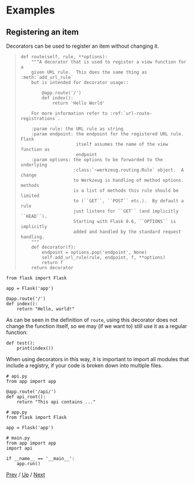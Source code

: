 # Examples

## Registering an item

Decorators can be used to register an item without changing it.

>     def route(self, rule, **options):
>         """A decorator that is used to register a view function for a
>         given URL rule.  This does the same thing as :meth:`add_url_rule`
>         but is intended for decorator usage::
>
>             @app.route('/')
>             def index():
>                 return 'Hello World'
>
>         For more information refer to :ref:`url-route-registrations`.
>
>         :param rule: the URL rule as string
>         :param endpoint: the endpoint for the registered URL rule.  Flask
>                          itself assumes the name of the view function as
>                          endpoint
>         :param options: the options to be forwarded to the underlying
>                         :class:`~werkzeug.routing.Rule` object.  A change
>                         to Werkzeug is handling of method options.  methods
>                         is a list of methods this rule should be limited
>                         to (``GET``, ``POST`` etc.).  By default a rule
>                         just listens for ``GET`` (and implicitly ``HEAD``).
>                         Starting with Flask 0.6, ``OPTIONS`` is implicitly
>                         added and handled by the standard request handling.
>         """
>         def decorator(f):
>             endpoint = options.pop('endpoint', None)
>             self.add_url_rule(rule, endpoint, f, **options)
>             return f
>         return decorator

    from flask import Flask

    app = Flask('app')

    @app.route('/')
    def index():
        return "Hello, world!"

As can be seen in the definition of `route`,
using this decorator does not change the function itself,
so we may (if we want to) still use it as a regular function:

    def test():
        print(index())

When using decorators in this way,
it is important to import all modules that include a registry,
if your code is broken down into multiple files.

    # api.py
    from app import app

    @app.route('/api/')
    def api_root():
        return "This api contains ..."

    # app.py
    from flask import Flask

    app = Flask('app')

    # main.py
    from app import app
    import api

    if __name__ == '__main__':
        app.run()

[Prev](../1-annotate/README.md) /
[Up](../README.md) /
[Next](../3-wrap-logic/README.md)
